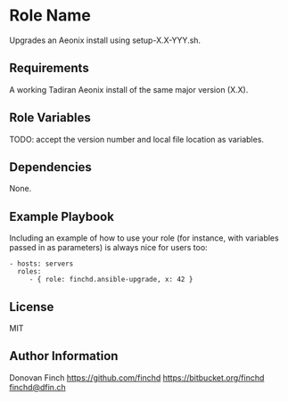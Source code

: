 Role Name
=========

Upgrades an Aeonix install using setup-X.X-YYY.sh.

Requirements
------------

A working Tadiran Aeonix install of the same major version (X.X).

Role Variables
--------------

TODO: accept the version number and local file location as variables.

Dependencies
------------

None.

Example Playbook
----------------

Including an example of how to use your role (for instance, with variables passed in as parameters) is always nice for users too:

    - hosts: servers
      roles:
         - { role: finchd.ansible-upgrade, x: 42 }

License
-------

MIT

Author Information
------------------

Donovan Finch https://github.com/finchd https://bitbucket.org/finchd finchd@dfin.ch
